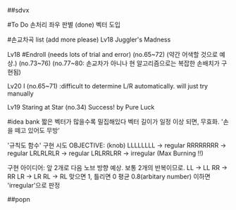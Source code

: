 ##sdvx

#To Do
손처리 좌우 판별 (done)
벡터 도입


#손교차곡 list (add more please)
Lv18 Juggler's Madness

Lv18 #Endroll (needs lots of trial and error)
(no.65~72) (약간 어색할 것으로 예상.)
(no.73~76)
(no.77~80: 손교차가 아니나 현 알고리즘으로는 복잡한 손배치가 구현됨)

Lv20 I (no.65~71) 
:difficult to determine L/R automatically. will just try manually

Lv19 Staring at Star (no.34) 
Success! by Pure Luck


#idea bank
짧은 벡터가 많을수록 밀집해있다
벡터 길이가 일정 이상 되면, 무효화. '손을 떼고 있어도 무방'

'규칙도 함수' 구현 시도
OBJECTIVE: (knob)
LLLLLLLL -> regular
RRRRRRRR -> regular
LRLRLRLR -> regular
LRLRRLRR -> irregular   (Max Burning !!)

구현 아이디어:
앞 2개로 다음 노브 방향 예상. 보통 2개의 반복이므로.
LL -> LL
RR -> RR
LR -> LR
RL -> RL
맞으면 1, 틀리면 0
평균 0.8(arbitary number) 이하면 'irregular'으로 판정 

##popn
